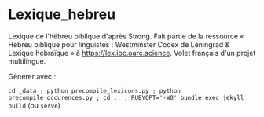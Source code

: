 # Lexique_hebreu
Lexique de l'hébreu biblique d'après Strong. Fait partie de la ressource « Hébreu biblique pour linguistes : Westminster Codex de Léningrad &amp; Lexique hébraïque » à https://lex.ibc.oarc.science. Volet français d'un projet multilingue.

Générer avec :

`cd _data ; python precompile_lexicons.py ; python precompile_occurences.py ; cd .. ; RUBYOPT='-W0' bundle exec jekyll build` (ou `serve`)



